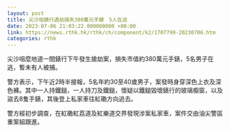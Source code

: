 ```yaml
---
layout: post
title: 尖沙咀錶行遇劫損失380萬元手錶　5人在逃
date: 2023-07-06 21:03:22.000000000 +08:00
link: https://news.rthk.hk/rthk/ch/component/k2/1707799-20230706.htm
categories: rthk
---
```


尖沙咀麼地道一間錶行下午發生搶劫案，損失市值約380萬元手錶，5名男子在逃，暫未有人被捕。

警方表示，下午近2時半接報，5名年約30至40歲男子，案發時身穿深色上衣及深色褲。其中一人持鐵鎚，一人持刀及鐵鎚，懷疑以鐵鎚毀壞錶行的玻璃櫥窗，以及盜去8隻手錶，其後登上私家車往紅磡方向逃去。

警方經初步調查，在紅磡紅荔道及紅樂道交界發現涉案私家車，案件交由油尖警區重案組跟進。
